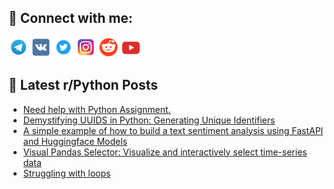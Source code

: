 ## 🔎 Connect with me:
[<img src="https://github.com/bullbesh/bullbesh/blob/main/images/Telegram.png" width="32" height="32" />](https://t.me/bullbesh)
[<img src="https://github.com/bullbesh/bullbesh/blob/main/images/VK.png" width="32" height="32" />](https://vk.com/bullbesh)
[<img src="https://github.com/bullbesh/bullbesh/blob/main/images/Twitter.png" width="32" height="32" />](https://twitter.com/bullbesh1)
[<img src="https://github.com/bullbesh/bullbesh/blob/main/images/Instagram.png" width="32" height="32" />](https://www.instagram.com/bullbesh)
[<img src="https://github.com/bullbesh/bullbesh/blob/main/images/Reddit.png" width="32" height="32" />](https://www.reddit.com/user/bullbesh)
[<img src="https://github.com/bullbesh/bullbesh/blob/main/images/YouTube.png" width="32" height="32" />](https://www.youtube.com/channel/UCtfjRs6uzgq5mfm8S06WTcg)

## 📕 Latest r/Python Posts
<!-- BLOG-POST-LIST:START -->
- [Need help with Python Assignment.](https://www.reddit.com/r/Python/comments/16lb0dj/need_help_with_python_assignment/)
- [Demystifying UUIDS in Python: Generating Unique Identifiers](https://www.reddit.com/r/Python/comments/16la8s4/demystifying_uuids_in_python_generating_unique/)
- [A simple example of how to build a text sentiment analysis using FastAPI and Huggingface Models](https://www.reddit.com/r/Python/comments/16l6g5q/a_simple_example_of_how_to_build_a_text_sentiment/)
- [Visual Pandas Selector: Visualize and interactively select time-series data](https://www.reddit.com/r/Python/comments/16l5y04/visual_pandas_selector_visualize_and/)
- [Struggling with loops](https://www.reddit.com/r/Python/comments/16l5qqv/struggling_with_loops/)
<!-- BLOG-POST-LIST:END -->
